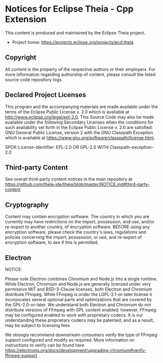 # Notices for Eclipse Theia - Cpp Extension

This content is produced and maintained by the Eclipse Theia project.

* Project home: https://projects.eclipse.org/projects/ecd.theia

## Copyright

All content is the property of the respective authors or their employers. For
more information regarding authorship of content, please consult the listed
source code repository logs.

## Declared Project Licenses

This program and the accompanying materials are made available under the terms
of the Eclipse Public License v. 2.0 which is available at
http://www.eclipse.org/legal/epl-2.0. This Source Code may also be made
available under the following Secondary Licenses when the conditions for such
availability set forth in the Eclipse Public License v. 2.0 are satisfied: GNU
General Public License, version 2 with the GNU Classpath Exception which is
available at https://www.gnu.org/software/classpath/license.html.

SPDX-License-Identifier: EPL-2.0 OR GPL-2.0 WITH Classpath-exception-2.0

## Third-party Content

See overall third-party content notices in the main repository at 
https://github.com/theia-ide/theia/blob/master/NOTICE.md#third-party-content

## Cryptography

Content may contain encryption software. The country in which you are currently
may have restrictions on the import, possession, and use, and/or re-export to
another country, of encryption software. BEFORE using any encryption software,
please check the country's laws, regulations and policies concerning the import,
possession, or use, and re-export of encryption software, to see if this is
permitted.

## Electron

NOTICE:

Please note Electron combines Chromium and Node.js into a single runtime. 
While Electron, Chromium and Node.js are generally licensed under very
permissive MIT and BSD-3-Clause licenses, both Electron and Chromium distribute
FFmpeg.  While FFmpeg is under the LGPL-2.1-or-later license it incorporates
several optional parts and optimizations that are covered by the
GPL-2.0-or-later.  We understand both Electron and Chromium do not distribute
versions of FFmpeg with GPL content enabled; however, FFmpeg may be configured
enabled to work with proprietary codecs.  It is our understanding these
proprietary codecs may be patented; and as a result, may be subject to
licensing fees.

We strongly recommend downstream consumers verify the type of FFmpeg support
configured and modify as required.  More information on instructions to verify
can be found here
https://electronjs.org/docs/development/upgrading-chromium#verify-ffmpeg-support
